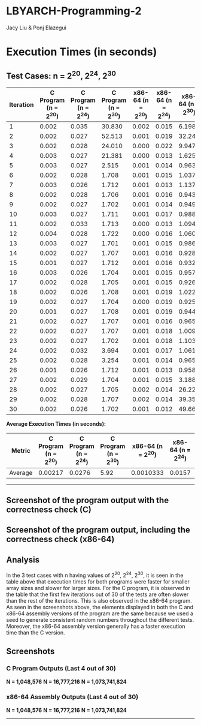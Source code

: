 # LBYARCH-Programming-2
Jacy Liu &amp; Ponj Elazegui

# Execution Times (in seconds)

## Test Cases: n = 2<sup>20</sup>, 2<sup>24</sup>, 2<sup>30</sup>


| Iteration | C Program (n = 2<sup>20</sup>) | C Program (n = 2<sup>24</sup>) | C Program (n = 2<sup>30</sup>) | x86-64 (n = 2<sup>20</sup>) | x86-64 (n = 2<sup>24</sup>) | x86-64 (n = 2<sup>30</sup>) |
|-----------|---------------------|---------------------|---------------------|------------------|------------------|------------------|
| 1         | 0.002              | 0.035              | 30.830             | 0.002           | 0.015           | 6.198           |
| 2         | 0.002              | 0.027              | 52.513             | 0.001           | 0.019           | 32.246          |
| 3         | 0.002              | 0.028              | 24.010             | 0.000           | 0.022           | 9.947           |
| 4         | 0.003              | 0.027              | 21.381             | 0.000           | 0.013           | 1.625           |
| 5         | 0.003              | 0.027              | 2.515              | 0.001           | 0.014           | 0.963           |
| 6         | 0.002              | 0.028              | 1.708              | 0.001           | 0.015           | 1.037           |
| 7         | 0.003              | 0.026              | 1.712              | 0.001           | 0.013           | 1.137           |
| 8         | 0.002              | 0.028              | 1.706              | 0.001           | 0.016           | 0.943           |
| 9         | 0.002              | 0.027              | 1.702              | 0.001           | 0.014           | 0.949           |
| 10        | 0.003              | 0.027              | 1.711              | 0.001           | 0.017           | 0.988           |
| 11        | 0.002              | 0.033              | 1.713              | 0.000           | 0.013           | 1.094           |
| 12        | 0.004              | 0.028              | 1.722              | 0.000           | 0.016           | 1.060           |
| 13        | 0.003              | 0.027              | 1.701              | 0.001           | 0.015           | 0.986           |
| 14        | 0.002              | 0.027              | 1.707              | 0.001           | 0.016           | 0.928           |
| 15        | 0.001              | 0.027              | 1.712              | 0.001           | 0.016           | 0.932           |
| 16        | 0.003              | 0.026              | 1.704              | 0.001           | 0.015           | 0.957           |
| 17        | 0.002              | 0.028              | 1.705              | 0.001           | 0.015           | 0.926           |
| 18        | 0.002              | 0.026              | 1.708              | 0.001           | 0.019           | 1.022           |
| 19        | 0.002              | 0.027              | 1.704              | 0.000           | 0.019           | 0.925           |
| 20        | 0.001              | 0.027              | 1.708              | 0.001           | 0.019           | 0.944           |
| 21        | 0.002              | 0.027              | 1.707              | 0.001           | 0.016           | 0.965           |
| 22        | 0.002              | 0.027              | 1.707              | 0.001           | 0.018           | 1.009           |
| 23        | 0.002              | 0.027              | 1.702              | 0.001           | 0.018           | 1.103           |
| 24        | 0.002              | 0.032              | 3.694              | 0.001           | 0.017           | 1.061           |
| 25        | 0.002              | 0.028              | 3.254              | 0.001           | 0.014           | 0.965           |
| 26        | 0.001              | 0.026              | 1.712              | 0.001           | 0.013           | 0.958           |
| 27        | 0.002              | 0.029              | 1.704              | 0.001           | 0.015           | 3.188           |
| 28        | 0.002              | 0.027              | 1.705              | 0.002           | 0.014           | 26.221          |
| 29        | 0.002              | 0.028              | 1.707              | 0.002           | 0.014           | 39.357          |
| 30        | 0.002              | 0.026              | 1.702              | 0.001           | 0.012           | 49.667          |

**Average Execution Times (in seconds):**

| Metric            |  C Program (n = 2<sup>20</sup>) | C Program (n = 2<sup>24</sup>) | C Program (n = 2<sup>30</sup>) | x86-64 (n = 2<sup>20</sup>) | x86-64 (n = 2<sup>24</sup>) | x86-64 (n = 2<sup>30</sup>) |
|--------------------|---------------------|---------------------|---------------------|------------------|------------------|------------------|
| Average           | 0.00217            | 0.0276             | 5.92               | 0.0010333       | 0.0157           | 6.3434           |

---
## Screenshot of the program output with the correctness check (C)

## Screenshot of the program output, including the correctness check (x86-64)

## Analysis

In the 3 test cases with n having values of 2<sup>20</sup>, 2<sup>24</sup>, 2<sup>30</sup>, it is seen in the table above that execution times for both programs were faster for smaller array sizes and slower for larger sizes. For the C program, it is observed in the table that the first few iterations out of 30 of the tests are often slower than the rest of the iterations. This is also observed in the x86-64 program. As seen in the screenshots above, the elements displayed in both the C and x86-64 assembly versions of the program are the same because we used a seed to generate consistent random numbers throughout the different tests. Moreover, the x86-64 assembly version generally has a faster execution time than the C version.

## Screenshots

### C Program Outputs (Last 4 out of 30)
**N = 1,048,576**
**N = 16,777,216**
**N = 1,073,741,824**

### x86-64 Assembly Outputs (Last 4 out of 30)
**N = 1,048,576**
**N = 16,777,216**
**N = 1,073,741,824**

---


